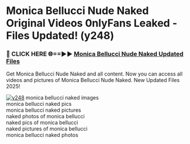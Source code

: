 # Monica Bellucci Nude Naked Original Videos 0nlyFans Leaked - Files Updated! (y248)

<h3>🔴 CLICK HERE 🌐==►► <a href="https://tinyurl.com/yckcrads" rel="nofollow">Monica Bellucci Nude Naked Updated Files</a></h3>

Get Monica Bellucci Nude Naked and all content. Now you can access all videos and pictures of Monica Bellucci Nude Naked. New Updated Files 2025!

[![y248](https://i.imgur.com/hpKpOFt.gif)](https://tinyurl.com/yckcrads)
monica bellucci naked images<br>
monica bellucci naked pics<br>
monica bellucci naked pictures<br>
naked photos of monica bellucci<br>
naked pics of monica bellucci<br>
naked pictures of monica bellucci<br>
monica bellucci naked photos